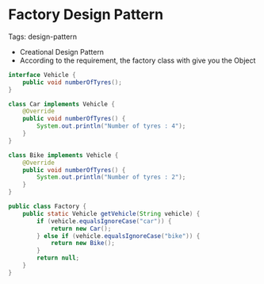 # Factory Design Pattern

Tags: design-pattern

- Creational Design Pattern
- According to the requirement, the factory class with give you the Object

```java
interface Vehicle {
    public void numberOfTyres();
}

class Car implements Vehicle {
    @Override
    public void numberOfTyres() {
        System.out.println("Number of tyres : 4");
    }
}

class Bike implements Vehicle {
    @Override
    public void numberOfTyres() {
        System.out.println("Number of tyres : 2");
    }
}

public class Factory {
    public static Vehicle getVehicle(String vehicle) {
        if (vehicle.equalsIgnoreCase("car")) {
            return new Car();
        } else if (vehicle.equalsIgnoreCase("bike")) {
            return new Bike();
        }
        return null;
    }
}
```